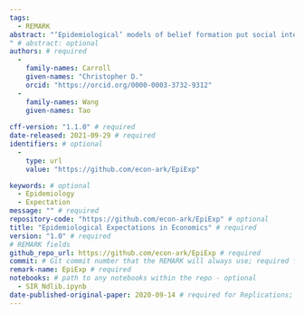```yaml
---
tags:
  - REMARK
abstract: "‘Epidemiological’ models of belief formation put social interactions at their core; such models are the main (almost, the only) tool used by non-economists to study the dynamics of beliefs in populations. We survey the (comparatively) small literature in which economists attempting to model the consequences of beliefs about the future – ‘expectations’ – have employed what we view as a full-fledged epidemiological approach to explore an economic question. We draw connections to related work on narrative economics, news/rumor spreading, ‘contagion,’ and the spread of online content. Finally, we discuss a number of promising directions for future research.
" # abstract: optional
authors: # required
  -
    family-names: Carroll
    given-names: "Christopher D."
    orcid: "https://orcid.org/0000-0003-3732-9312"
  -
    family-names: Wang
    given-names: Tao
    
cff-version: "1.1.0" # required 
date-released: 2021-09-29 # required
identifiers: # optional
  - 
    type: url
    value: "https://github.com/econ-ark/EpiExp"

keywords: # optional
  - Epidemiology
  - Expectation
message: "" # required
repository-code: "https://github.com/econ-ark/EpiExp" # optional
title: "Epidemiological Expectations in Economics" # required
version: "1.0" # required
# REMARK fields
github_repo_url: https://github.com/econ-ark/EpiExp # required 
commit: # Git commit number that the REMARK will always use; required for "frozen" remarks, optional for "draft" remarks
remark-name: EpiExp # required 
notebooks: # path to any notebooks within the repo - optional
  - SIR_Ndlib.ipynb
date-published-original-paper: 2020-09-14 # required for Replications; optional for Reproductions
---
```

